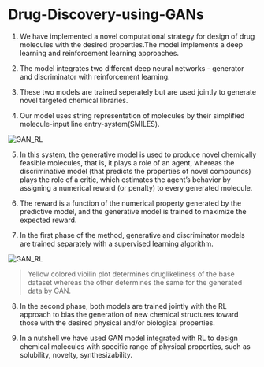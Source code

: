 # Drug-Discovery-using-GANs

1. We have implemented a novel computational strategy for design of drug molecules with the desired properties.The model implements a deep learning and reinforcement learning approaches.

2. The model integrates two different deep neural networks - generator and discriminator with reinforcement learning.

3. These two models are trained seperately but are used jointly to generate novel targeted chemical libraries.

4. Our model uses string representation of molecules by their simplified molecule-input line entry-system(SMILES).

![GAN_RL](https://github.com/kumar1202/Drug-Discovery-using-GANs/blob/master/data/gan_RL.png "GAN_RL")


5. In this system, the generative model is used to produce novel chemically feasible molecules, that is, it plays a role of an agent, whereas the discriminative model (that predicts the properties of novel compounds) plays the role of a critic, which estimates the agent’s behavior by assigning a numerical reward (or penalty) to every generated molecule.

6. The reward is a function of the numerical property generated by the predictive model, and the generative model is trained to maximize the expected reward.

7. In the first phase of the method, generative and discriminator models are trained separately with a supervised learning algorithm.

![GAN_RL](https://github.com/kumar1202/Drug-Discovery-using-GANs/blob/master/data/violin_plots.png "Violin Plots")
>Yellow colored vioilin plot determines druglikeliness of the base dataset whereas the other determines the same for the generated data by GAN. 

8. In the second phase, both models are trained jointly with the RL approach to bias the generation of new chemical structures toward those with the desired physical and/or biological properties.

9. In a nutshell we have used GAN model integrated with RL to design chemical molecules with specific range of physical properties, such as solubility, novelty, synthesizability.

